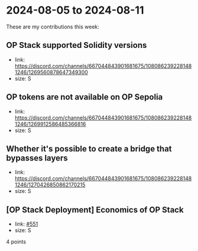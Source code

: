 # 2024-08-05 to 2024-08-11

These are my contributions this week:

## OP Stack supported Solidity versions

- link: https://discord.com/channels/667044843901681675/1080862392281481246/1269560878647349300
- size: S

## OP tokens are not available on OP Sepolia

- link: https://discord.com/channels/667044843901681675/1080862392281481246/1269912586485366816
- size: S

## Whether it's possible to create a bridge that bypasses layers

- link: https://discord.com/channels/667044843901681675/1080862392281481246/1270426850862170215
- size: S

## [OP Stack Deployment] Economics of OP Stack

- link: [#551](https://github.com/ethereum-optimism/developers/discussions/551)
- size: S

4 points
